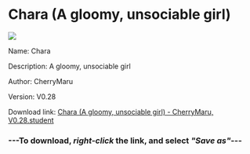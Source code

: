 # Chara (A gloomy, unsociable girl)

<img src = "https://raw.githubusercontent.com/Arbiter1223/Koukou-Gurashi-Custom-Students/master/Students/Files/Chara%20(A%20gloomy%2C%20unsociable%20girl).png">

Name: Chara

Description: A gloomy, unsociable girl

Author: CherryMaru

Version: V0.28

Download link: <a href="https://raw.githubusercontent.com/Arbiter1223/Koukou-Gurashi-Custom-Students/master/Students/Files/Chara%20(A%20gloomy%2C%20unsociable%20girl)%20-%20CherryMaru%2C%20V0.28.student">Chara (A gloomy, unsociable girl) - CherryMaru, V0.28.student</a>

### ---**To download, _right-click_ the link, and select _"Save as"_**---

